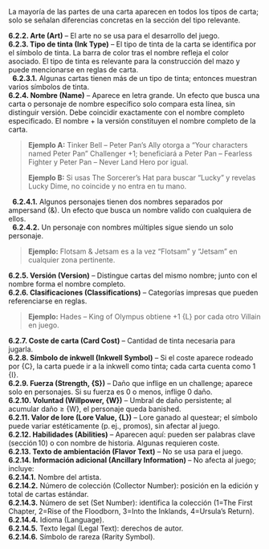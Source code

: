 
La mayoría de las partes de una carta aparecen en todos los tipos de carta; solo se señalan diferencias concretas en la sección del tipo relevante.

**6.2.2. Arte (Art)** – El arte no se usa para el desarrollo del juego.  
**6.2.3. Tipo de tinta (Ink Type)** – El tipo de tinta de la carta se identifica por el símbolo de tinta. La barra de color tras el nombre refleja el color asociado. El tipo de tinta es relevante para la construcción del mazo y puede mencionarse en reglas de carta.  
  **6.2.3.1.** Algunas cartas tienen más de un tipo de tinta; entonces muestran varios símbolos de tinta.  
**6.2.4. Nombre (Name)** – Aparece en letra grande. Un efecto que busca una carta o personaje de nombre específico solo compara esta línea, sin distinguir versión. Debe coincidir exactamente con el nombre completo especificado. El nombre + la versión constituyen el nombre completo de la carta.

> **Ejemplo A:** Tinker Bell – Peter Pan’s Ally otorga a “Your characters named Peter Pan” Challenger +1; beneficiará a Peter Pan – Fearless Fighter y Peter Pan – Never Land Hero por igual.
> 
> **Ejemplo B:** Si usas The Sorcerer’s Hat para buscar “Lucky” y revelas Lucky Dime, no coincide y no entra en tu mano.

  **6.2.4.1.** Algunos personajes tienen dos nombres separados por ampersand (&). Un efecto que busca un nombre valido con cualquiera de ellos.  
  **6.2.4.2.** Un personaje con nombres múltiples sigue siendo un solo personaje.

> **Ejemplo:** Flotsam & Jetsam es a la vez “Flotsam” y “Jetsam” en cualquier zona pertinente.

**6.2.5. Versión (Version)** – Distingue cartas del mismo nombre; junto con el nombre forma el nombre completo.  
**6.2.6. Clasificaciones (Classifications)** – Categorías impresas que pueden referenciarse en reglas.

> **Ejemplo:** Hades – King of Olympus obtiene +1 {L} por cada otro Villain en juego.

**6.2.7. Coste de carta (Card Cost)** – Cantidad de tinta necesaria para jugarla.  
**6.2.8. Símbolo de inkwell (Inkwell Symbol)** – Si el coste aparece rodeado por {C}, la carta puede ir a la inkwell como tinta; cada carta cuenta como 1 {I}.  
**6.2.9. Fuerza (Strength, {S})** – Daño que inflige en un challenge; aparece solo en personajes. Si su fuerza es 0 o menos, inflige 0 daño.  
**6.2.10. Voluntad (Willpower, {W})** – Umbral de daño persistente; al acumular daño ≥ {W}, el personaje queda banished.  
**6.2.11. Valor de lore (Lore Value, {L})** – Lore ganado al questear; el símbolo puede variar estéticamente (p. ej., promos), sin afectar al juego.  
**6.2.12. Habilidades (Abilities)** – Aparecen aquí: pueden ser palabras clave (sección 10) o con nombre de historia. Algunas requieren coste.  
**6.2.13. Texto de ambientación (Flavor Text)** – No se usa para el juego.  
**6.2.14. Información adicional (Ancillary Information)** – No afecta al juego; incluye:  
**6.2.14.1.** Nombre del artista.  
**6.2.14.2.** Número de colección (Collector Number): posición en la edición y total de cartas estándar.  
**6.2.14.3.** Número de set (Set Number): identifica la colección (1=The First Chapter, 2=Rise of the Floodborn, 3=Into the Inklands, 4=Ursula’s Return).  
**6.2.14.4.** Idioma (Language).  
**6.2.14.5.** Texto legal (Legal Text): derechos de autor.  
**6.2.14.6.** Símbolo de rareza (Rarity Symbol).